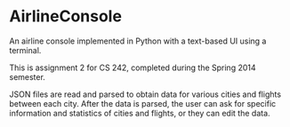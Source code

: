 AirlineConsole
==============

An airline console implemented in Python with a text-based UI using a terminal.

This is assignment 2 for CS 242, completed during the Spring 2014 semester.

JSON files are read and parsed to obtain data for various cities and flights between each city. After the data is parsed, the user can ask for specific information and statistics of cities and flights, or they can edit the data.